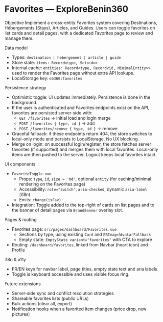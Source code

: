 # Favorites — ExploreBenin360

Objective
Implement a cross-entity Favorites system covering Destinations, Hébergements (Stays), Articles, and Guides. Users can toggle favorites on list cards and detail pages, with a dedicated Favorites page to review and manage them.

Data model
- Types: `destination | hebergement | article | guide`
- Store state: `items: Record<type, Set<id>>`
- Internal cache: `entities: Record<type, Record<id, MinimalEntity>>` used to render the Favorites page without extra API lookups.
- LocalStorage key: `eb360:favorites`

Persistence strategy
- Optimistic toggle: UI updates immediately. Persistence is done in the background.
- If the user is authenticated and Favorites endpoints exist on the API, favorites are persisted server-side with:
  - `GET /favorites` → initial load and login merge
  - `POST /favorites { type, id }` → add
  - `POST /favorites/remove { type, id }` → remove
- Graceful fallback: if these endpoints return 404, the store switches to local-only mode and persists to LocalStorage. No UX blocking.
- Merge on login: on successful login/register, the store fetches server favorites (if supported) and merges them with local favorites. Local-only items are then pushed to the server. Logout keeps local favorites intact.

UI components
- `FavoriteToggle.vue`
  - Props: `type`, `id`, `size = 'md'`, optional `entity` (for caching/minimal rendering on the Favorites page)
  - Accessibility: `role="switch"`, `aria-checked`, dynamic `aria-label` (i18n)
  - Emits: `change(isFav)`
- Integration: Toggle added to the top-right of cards on list pages and to the banner of detail pages via `BrandBanner` overlay slot.

Pages & routing
- Favorites page: `src/pages/dashboard/Favorites.vue`
  - Sections by type, using existing `Card` and `EBImage`/`AvatarFallback`
  - Empty state: `EmptyState variant="favorites"` with CTA to explore
- Routing: `/dashboard/favorites`, linked from Navbar (heart icon) and Profile

i18n & a11y
- FR/EN keys for navbar label, page titles, empty state text and aria labels.
- Toggle is keyboard accessible and uses visible focus ring.

Future extensions
- Server-side sync and conflict resolution strategies
- Shareable favorites lists (public URLs)
- Bulk actions (clear all, export)
- Notification hooks when a favorited item changes (price drop, new pictures)
